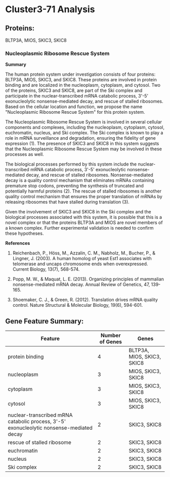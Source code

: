 # Cluster3-71 Analysis

## Proteins: 

BLTP3A, MIOS, SKIC3, SKIC8

### Nucleoplasmic Ribosome Rescue System

**Summary**

The human protein system under investigation consists of four proteins: BLTP3A, MIOS, SKIC3, and SKIC8. These proteins are involved in protein binding and are localized in the nucleoplasm, cytoplasm, and cytosol. Two of the proteins, SKIC3 and SKIC8, are part of the Ski complex and participate in the nuclear-transcribed mRNA catabolic process, 3'-5' exonucleolytic nonsense-mediated decay, and rescue of stalled ribosomes. Based on the cellular location and function, we propose the name "Nucleoplasmic Ribosome Rescue System" for this protein system.

The Nucleoplasmic Ribosome Rescue System is involved in several cellular components and complexes, including the nucleoplasm, cytoplasm, cytosol, euchromatin, nucleus, and Ski complex. The Ski complex is known to play a role in mRNA surveillance and degradation, ensuring the fidelity of gene expression (1). The presence of SKIC3 and SKIC8 in this system suggests that the Nucleoplasmic Ribosome Rescue System may be involved in these processes as well.

The biological processes performed by this system include the nuclear-transcribed mRNA catabolic process, 3'-5' exonucleolytic nonsense-mediated decay, and rescue of stalled ribosomes. Nonsense-mediated decay is a quality control mechanism that eliminates mRNAs containing premature stop codons, preventing the synthesis of truncated and potentially harmful proteins (2). The rescue of stalled ribosomes is another quality control mechanism that ensures the proper translation of mRNAs by releasing ribosomes that have stalled during translation (3).

Given the involvement of SKIC3 and SKIC8 in the Ski complex and the biological processes associated with this system, it is possible that this is a novel complex or that the proteins BLTP3A and MIOS are novel members of a known complex. Further experimental validation is needed to confirm these hypotheses.

**References**

1. Reichenbach, P., Höss, M., Azzalin, C. M., Nabholz, M., Bucher, P., & Lingner, J. (2003). A human homolog of yeast Est1 associates with telomerase and uncaps chromosome ends when overexpressed. Current Biology, 13(7), 568-574.

2. Popp, M. W., & Maquat, L. E. (2013). Organizing principles of mammalian nonsense-mediated mRNA decay. Annual Review of Genetics, 47, 139-165.

3. Shoemaker, C. J., & Green, R. (2012). Translation drives mRNA quality control. Nature Structural & Molecular Biology, 19(6), 594-601.

## Gene Feature Summary: 

| Feature | Number of Genes | Genes |
| --- | --- | --- |
| protein binding | 4 | BLTP3A, MIOS, SKIC3, SKIC8 |
| nucleoplasm | 3 | MIOS, SKIC3, SKIC8 |
| cytoplasm | 3 | MIOS, SKIC3, SKIC8 |
| cytosol | 3 | MIOS, SKIC3, SKIC8 |
| nuclear-transcribed mRNA catabolic process, 3'-5' exonucleolytic nonsense-mediated decay | 2 | SKIC3, SKIC8 |
| rescue of stalled ribosome | 2 | SKIC3, SKIC8 |
| euchromatin | 2 | SKIC3, SKIC8 |
| nucleus | 2 | SKIC3, SKIC8 |
| Ski complex | 2 | SKIC3, SKIC8 |

